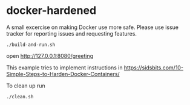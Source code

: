 # docker-hardened
A small excercise on making Docker use more safe. Please use issue tracker for reporting issues and requesting features.

```
./build-and-run.sh
```

open http://127.0.0.1:8080/greeting

This example tries to implement instructions in https://sidsbits.com/10-Simple-Steps-to-Harden-Docker-Containers/

To clean up run

```
./clean.sh
```
